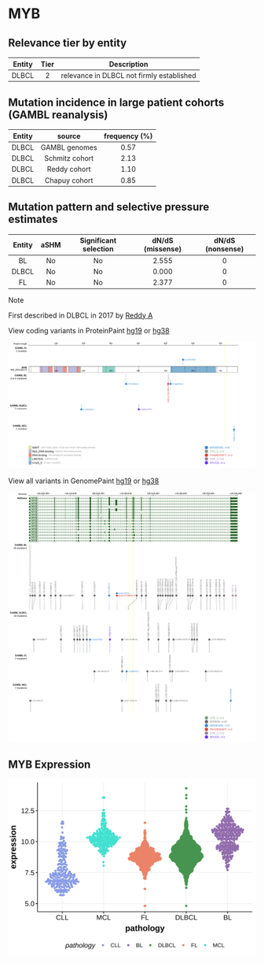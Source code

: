 # MYB

## Relevance tier by entity

|Entity|Tier|Description                              |
|:------:|:----:|-----------------------------------------|
|DLBCL |2   |relevance in DLBCL not firmly established|

## Mutation incidence in large patient cohorts (GAMBL reanalysis)

|Entity|source        |frequency (%)|
|:------:|:--------------:|:-------------:|
|DLBCL |GAMBL genomes |0.57         |
|DLBCL |Schmitz cohort|2.13         |
|DLBCL |Reddy cohort  |1.10         |
|DLBCL |Chapuy cohort |0.85         |

## Mutation pattern and selective pressure estimates

|Entity|aSHM|Significant selection|dN/dS (missense)|dN/dS (nonsense)|
|:------:|:----:|:---------------------:|:----------------:|:----------------:|
|BL    |No  |No                   |2.555           |0               |
|DLBCL |No  |No                   |0.000           |0               |
|FL    |No  |No                   |2.377           |0               |


> [!NOTE]
> First described in DLBCL in 2017 by [Reddy A](https://pubmed.ncbi.nlm.nih.gov/28985567)


View coding variants in ProteinPaint [hg19](https://morinlab.github.io/LLMPP/GAMBL/MYB_protein.html)  or [hg38](https://morinlab.github.io/LLMPP/GAMBL/MYB_protein_hg38.html)

![image](images/proteinpaint/MYB_NM_001130173.svg)

View all variants in GenomePaint [hg19](https://morinlab.github.io/LLMPP/GAMBL/MYB.html)  or [hg38](https://morinlab.github.io/LLMPP/GAMBL/MYB_hg38.html)

![image](images/proteinpaint/MYB.svg)
## MYB Expression
![image](images/gene_expression/MYB_by_pathology.svg)
